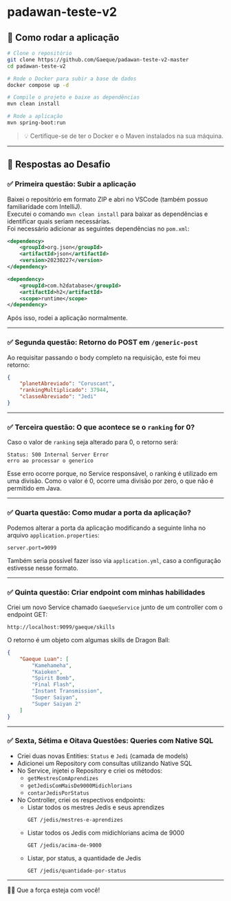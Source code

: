 # padawan-teste-v2

## 🚀 Como rodar a aplicação

```bash
# Clone o repositório
git clone https://github.com/Gaeque/padawan-teste-v2-master
cd padawan-teste-v2

# Rode o Docker para subir a base de dados
docker compose up -d

# Compile o projeto e baixe as dependências
mvn clean install

# Rode a aplicação
mvn spring-boot:run
```

> 💡 Certifique-se de ter o Docker e o Maven instalados na sua máquina.

---

## 🧩 Respostas ao Desafio

### ✅ Primeira questão: Subir a aplicação

Baixei o repositório em formato ZIP e abri no VSCode (também possuo familiaridade com IntelliJ).  
Executei o comando `mvn clean install` para baixar as dependências e identificar quais seriam necessárias.  
Foi necessário adicionar as seguintes dependências no `pom.xml`:

```xml
<dependency>
    <groupId>org.json</groupId>
    <artifactId>json</artifactId>
    <version>20230227</version>
</dependency>

<dependency>
    <groupId>com.h2database</groupId>
    <artifactId>h2</artifactId>
    <scope>runtime</scope>
</dependency>
```

Após isso, rodei a aplicação normalmente.

---

### ✅ Segunda questão: Retorno do POST em `/generic-post`

Ao requisitar passando o body completo na requisição, este foi meu retorno:

```json
{
    "planetAbreviado": "Coruscant",
    "rankingMultiplicado": 37944,
    "classeAbreviado": "Jedi"
}
```

---

### ✅ Terceira questão: O que acontece se o `ranking` for 0?

Caso o valor de `ranking` seja alterado para 0, o retorno será:

```http
Status: 500 Internal Server Error
erro ao processar o generico
```

Esse erro ocorre porque, no Service responsável, o ranking é utilizado em uma divisão. Como o valor é 0, ocorre uma divisão por zero, o que não é permitido em Java.

---

### ✅ Quarta questão: Como mudar a porta da aplicação?

Podemos alterar a porta da aplicação modificando a seguinte linha no arquivo `application.properties`:

```properties
server.port=9099
```

Também seria possível fazer isso via `application.yml`, caso a configuração estivesse nesse formato.

---

### ✅ Quinta questão: Criar endpoint com minhas habilidades

Criei um novo Service chamado `GaequeService` junto de um controller com o endpoint GET:

```
http://localhost:9099/gaeque/skills
```

O retorno é um objeto com algumas skills de Dragon Ball:

```json
{
    "Gaeque Luan": [
        "Kamehameha",
        "Kaioken",
        "Spirit Bomb",
        "Final Flash",
        "Instant Transmission",
        "Super Saiyan",
        "Super Saiyan 2"
    ]
}
```

---

### ✅ Sexta, Sétima e Oitava Questões: Queries com Native SQL

- Criei duas novas Entities: `Status` e `Jedi` (camada de models)
- Adicionei um Repository com consultas utilizando Native SQL
- No Service, injetei o Repository e criei os métodos:
  - `getMestresComAprendizes`
  - `getJedisComMaisDe9000Midichlorians`
  - `contarJedisPorStatus`
- No Controller, criei os respectivos endpoints:
  - Listar todos os mestres Jedis e seus aprendizes
    ```
    GET /jedis/mestres-e-aprendizes
    ```
  - Listar todos os Jedis com midichlorians acima de 9000
    ```
    GET /jedis/acima-de-9000
    ```
  - Listar, por status, a quantidade de Jedis
    ```
    GET /jedis/quantidade-por-status
    ```

---

🧙‍♂️ Que a força esteja com você!
